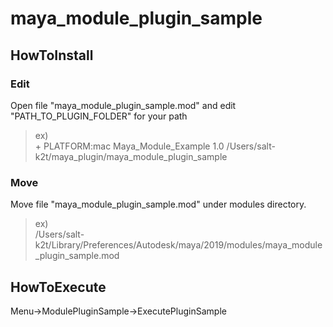 # maya_module_plugin_sample
## HowToInstall
### Edit
Open file "maya_module_plugin_sample.mod" and edit "PATH_TO_PLUGIN_FOLDER" for your path<br>
> ex)<br>
> \+ PLATFORM:mac Maya_Module_Example 1.0 /Users/salt-k2t/maya_plugin/maya_module_plugin_sample<br>

### Move
Move file "maya_module_plugin_sample.mod" under modules directory.
> ex)<br>
> /Users/salt-k2t/Library/Preferences/Autodesk/maya/2019/modules/maya_module_plugin_sample.mod

## HowToExecute
Menu→ModulePluginSample→ExecutePluginSample